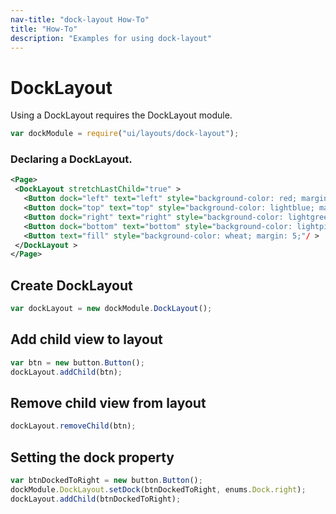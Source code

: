 ```yaml
---
nav-title: "dock-layout How-To"
title: "How-To"
description: "Examples for using dock-layout"
---
```

# DockLayout
Using a DockLayout requires the DockLayout module.
``` JavaScript
var dockModule = require("ui/layouts/dock-layout");
```
### Declaring a DockLayout.
```XML
<Page>
 <DockLayout stretchLastChild="true" >
   <Button dock="left" text="left" style="background-color: red; margin: 5;"/ >/ >
   <Button dock="top" text="top" style="background-color: lightblue; margin: 5;"/ >
   <Button dock="right" text="right" style="background-color: lightgreen; margin: 5;"/ >
   <Button dock="bottom" text="bottom" style="background-color: lightpink; margin: 5;"/ >
   <Button text="fill" style="background-color: wheat; margin: 5;"/ >
 </DockLayout >
</Page>
```
## Create DockLayout
``` JavaScript
var dockLayout = new dockModule.DockLayout();
 ```
## Add child view to layout
``` JavaScript
var btn = new button.Button();
dockLayout.addChild(btn);
 ```
## Remove child view from layout
``` JavaScript
dockLayout.removeChild(btn);
```
## Setting the dock property
``` JavaScript
var btnDockedToRight = new button.Button();
dockModule.DockLayout.setDock(btnDockedToRight, enums.Dock.right);
dockLayout.addChild(btnDockedToRight);
```
